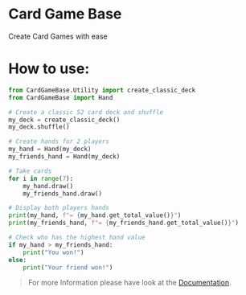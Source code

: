 # Card Game Base
Create Card Games with ease
# How to use:
```python
from CardGameBase.Utility import create_classic_deck
from CardGameBase import Hand

# Create a classic 52 card deck and shuffle
my_deck = create_classic_deck()
my_deck.shuffle()

# Create hands for 2 players
my_hand = Hand(my_deck)
my_friends_hand = Hand(my_deck)

# Take cards
for i in range(7):
    my_hand.draw()
    my_friends_hand.draw()

# Display both players hands
print(my_hand, f"= {my_hand.get_total_value()}")
print(my_friends_hand, f"= {my_friends_hand.get_total_value()}")

# Check who has the highest hand value
if my_hand > my_friends_hand:
    print("You won!")
else: 
    print("Your friend won!")
```

> For more Information please have look at the [Documentation](Docs%2FREADME.md).    
